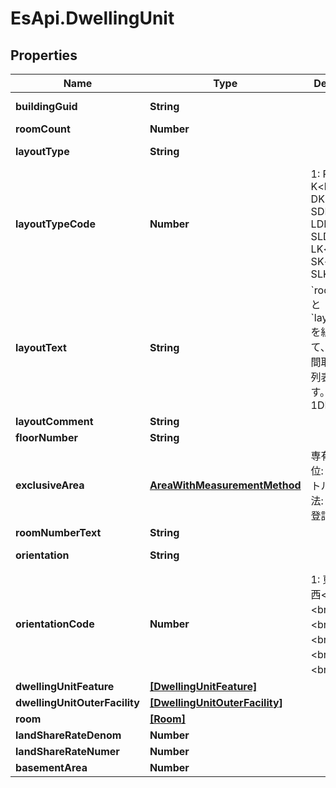# EsApi.DwellingUnit

## Properties

Name | Type | Description | Notes
------------ | ------------- | ------------- | -------------
**buildingGuid** | **String** |  | [optional] [readonly] 
**roomCount** | **Number** |  | [optional] 
**layoutType** | **String** |  | [optional] [readonly] 
**layoutTypeCode** | **Number** | 1: R&lt;br/&gt;2: K&lt;br/&gt;3: DK&lt;br/&gt;4: SDK&lt;br/&gt;5: LDK&lt;br/&gt;6: SLDK&lt;br/&gt;7: LK&lt;br/&gt;8: SK&lt;br/&gt;9: SLK | [optional] 
**layoutText** | **String** | &#x60;room_count&#x60; と &#x60;layout_type&#x60; を組み合わせて、一般的な間取りの文字列表現を返す。         ex) 1DK, 2LDK | [optional] [readonly] 
**layoutComment** | **String** |  | [optional] 
**floorNumber** | **String** |  | [optional] 
**exclusiveArea** | [**AreaWithMeasurementMethod**](AreaWithMeasurementMethod.md) | 専有面積 単位: 平方メートル 計測方法: 壁芯 内法 登記簿 | [optional] 
**roomNumberText** | **String** |  | [optional] 
**orientation** | **String** |  | [optional] [readonly] 
**orientationCode** | **Number** | 1: 東&lt;br/&gt;2: 西&lt;br/&gt;3: 南&lt;br/&gt;4: 北&lt;br/&gt;5: 北東&lt;br/&gt;6: 北西&lt;br/&gt;7: 南東&lt;br/&gt;8: 南西 | [optional] 
**dwellingUnitFeature** | [**[DwellingUnitFeature]**](DwellingUnitFeature.md) |  | [optional] 
**dwellingUnitOuterFacility** | [**[DwellingUnitOuterFacility]**](DwellingUnitOuterFacility.md) |  | [optional] 
**room** | [**[Room]**](Room.md) |  | [optional] 
**landShareRateDenom** | **Number** |  | [optional] 
**landShareRateNumer** | **Number** |  | [optional] 
**basementArea** | **Number** |  | [optional] 


